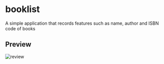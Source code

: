 # booklist

A simple application that records features such as name, author and ISBN code of books

## Preview

![review](https://user-images.githubusercontent.com/38397888/53654512-efd7cb00-3c5e-11e9-9b5c-ac548c41d29f.gif)
